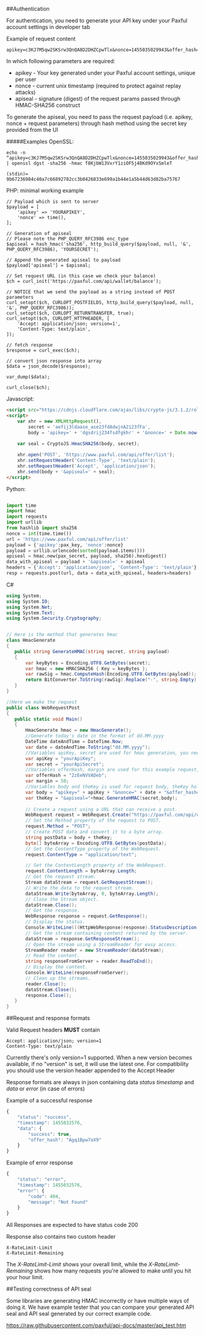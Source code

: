 ##Authentication

For authentication, you need to generate your API key under your Paxful account settings in developer tab

Example of request content
```
apikey=c3KJ7M5qw2SKSrw3QnQA8D2DHZCpwTlx&nonce=1455035029943&offer_hash=Agq1Bpw7oX9&apiseal=9b67236984c40a7c66892782cc3b0426833e699a1b44e1a5b44d63d82ba75767
```

In which following parameters are required:

   * apikey - Your key generated under your Paxful account settings, unique per user
   * nonce - current unix timestamp (required to protect against replay attacks)
   * apiseal - signature (digest) of the request params passed through HMAC-SHA256 construct
   
   
To generate the apiseal, you need to pass the request payload (i.e. apikey, nonce + request parameters) through hash method using the secret key provided from the UI

#####Examples
OpenSSL:

```
echo -n “apikey=c3KJ7M5qw2SKSrw3QnQA8D2DHZCpwTlx&nonce=1455035029943&offer_hash=Agq1Bpw7oX9” | openssl dgst -sha256 -hmac f8KjbW13VxrY1ziOF5j48Kd9OYxSmleT
```

```
(stdin)= 9b67236984c40a7c66892782cc3b0426833e699a1b44e1a5b44d63d82ba75767
```

PHP: minimal working example

```
// Payload which is sent to server
$payload = [
    'apikey' => 'YOURAPIKEY',
    'nonce' => time(),
];

// Generation of apiseal
// Please note the PHP_QUERY_RFC3986 enc_type
$apiseal = hash_hmac('sha256', http_build_query($payload, null, '&', PHP_QUERY_RFC3986), 'YOURSECRET');

// Append the generated apiseal to payload
$payload['apiseal'] = $apiseal;

// Set request URL (in this case we check your balance)
$ch = curl_init('https://paxful.com/api/wallet/balance');

// NOTICE that we send the payload as a string instead of POST parameters
curl_setopt($ch, CURLOPT_POSTFIELDS, http_build_query($payload, null, '&', PHP_QUERY_RFC3986));
curl_setopt($ch, CURLOPT_RETURNTRANSFER, true);
curl_setopt($ch, CURLOPT_HTTPHEADER, [
    'Accept: application/json; version=1',
    'Content-Type: text/plain',
]);

// fetch response
$response = curl_exec($ch);

// convert json response into array
$data = json_decode($response);

var_dump($data);

curl_close($ch);
```

Javascript:

``` html
<script src="https://cdnjs.cloudflare.com/ajax/libs/crypto-js/3.1.2/rollups/hmac-sha256.js"></script>
<script>
    var xhr = new XMLHttpRequest(),
        secret = 'aefij3ldaase_ase23fdAdwjnA2123fFa',
        body = 'apikey=' + 'dgsdrij234fsdfgkhr' + '&nonce=' + Date.now() + '&offer_hash=Agq1Bpw7oX9&margin=50';
    
    var seal = CryptoJS.HmacSHA256(body, secret);

    xhr.open('POST', 'https://www.paxful.com/api/offer/list');
    xhr.setRequestHeader('Content-Type', 'text/plain');
    xhr.setRequestHeader('Accept', 'application/json');  
    xhr.send(body + '&apiseal=' + seal);    
</script>
```

Python:
```python

import time
import hmac
import requests
import urllib
from hashlib import sha256
nonce = int(time.time())
url = 'https://www.paxful.com/api/offer/list'
payload = {'apikey':pax_key, 'nonce':nonce}
payload = urllib.urlencode(sorted(payload.items()))
apiseal = hmac.new(pax_secret, payload, sha256).hexdigest()
data_with_apiseal = payload + '&apiseal=' + apiseal
headers = {'Accept': 'application/json', 'Content-Type': 'text/plain'}
resp = requests.post(url, data = data_with_apiseal, headers=headers)

```

C#
```csharp
using System;
using System.IO;
using System.Net;
using System.Text;
using System.Security.Cryptography;


// Here is the method that generates hmac
class HmacGenerate
{
   public string GenerateHMAC(string secret, string payload)
   {
       var keyBytes = Encoding.UTF8.GetBytes(secret);
       var hmac = new HMACSHA256 { Key = keyBytes };
       var rawSig = hmac.ComputeHash(Encoding.UTF8.GetBytes(payload));
       return BitConverter.ToString(rawSig).Replace("-", string.Empty).ToLower();
   }
}

//Here we make the request
public class WebRequestPost
{
   public static void Main()
   {
       HmacGenerate hmac = new HmacGenerate();
       //Generate today's date in the format of dd.MM.yyyy
       DateTime dateAndTime = DateTime.Now;
       var date = dateAndTime.ToString("dd.MM.yyyy");
       //Variables apiKey, secret are used for hmac generation, you need to use your secret and api key from user settings
       var apiKey = "yourApiKey";
       var secret = "yourApiSecret";
       //Variables offerHash, margin are used for this example request, those variables should contain your information
       var offerHash = "2zEeNVVADeb";
       var margin = 50;
       //Variables body and theKey is used for request body, theKey holds generate hmac
       var body = "apikey=" + apiKey + "&nonce=" + date + "&offer_hash=" + offerHash +"&margin=" + margin;
       var theKey = "&apiseal="+hmac.GenerateHMAC(secret,body);
       
       // Create a request using a URL that can receive a post.
       WebRequest request = WebRequest.Create("https://paxful.com/api/offer/list");
       // Set the Method property of the request to POST.
       request.Method = "POST";
       // Create POST data and convert it to a byte array.
       string postData = body + theKey;
       byte[] byteArray = Encoding.UTF8.GetBytes(postData);
       // Set the ContentType property of the WebRequest.
       request.ContentType = "application/text";

       // Set the ContentLength property of the WebRequest.
       request.ContentLength = byteArray.Length;
       // Get the request stream.
       Stream dataStream = request.GetRequestStream();
       // Write the data to the request stream.
       dataStream.Write(byteArray, 0, byteArray.Length);
       // Close the Stream object.
       dataStream.Close();
       // Get the response.
       WebResponse response = request.GetResponse();
       // Display the status.
       Console.WriteLine(((HttpWebResponse)response).StatusDescription);
       // Get the stream containing content returned by the server.
       dataStream = response.GetResponseStream();
       // Open the stream using a StreamReader for easy access.
       StreamReader reader = new StreamReader(dataStream);
       // Read the content.
       string responseFromServer = reader.ReadToEnd();
       // Display the content.
       Console.WriteLine(responseFromServer);
       // Clean up the streams.
       reader.Close();
       dataStream.Close();
       response.Close();
   }
}
```

##Request and response formats

Valid Request headers **MUST** contain

```
Accept: application/json; version=1
Content-Type: text/plain
```

Currently there's only version=1 supported. When a new version becomes available, if no "version" is set, it will use the latest one. For compatibility you should use the version header appended to the Accept Header

Response formats are always in json containing data *status* *timestamp* and *data* or *error* (in case of errors)

Example of a successful response

``` javascript
{
    "status": "success",
    "timestamp": 1455032576,
    "data": {
        "success": true,
        "offer_hash": "Agq1Bpw7oX9"
    }
}
```

Example of error response

``` javascript
{
    "status": "error",
    "timestamp": 1455032576,
    "error": {
        "code": 404,
        "message": "Not Found"
    }
}
```

All Responses are expected to have status code 200

Response also contains two custom header

```
X-RateLimit-Limit
X-RateLimit-Remaining
```

The _X-RateLimit-Limit_ shows your overall limit, while the _X-RateLimit-Remaining_ shows how many requests you're allowed to make until you hit your hour limit.

##Testing correctness of API seal

Some libraries are generating HMAC incorrectly or have multiple ways of doing it. We have example tester that you can compare your generated API seal and API seal generated by our correct example code.

https://raw.githubusercontent.com/paxful/api-docs/master/api_test.htm